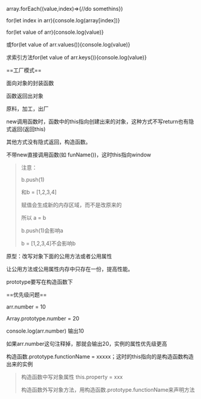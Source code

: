 array.forEach((value,index)=>{//do somethins})



for(let index in arr){console.log(array[index])}



for(let value of arr){console.log(value)}

或for(let value of arr.values()){console.log(value)}

求索引方法for(let value of arr.keys()){console.log(value)}



==工厂模式==

面向对象的封装函数

函数返回出对象

原料，加工，出厂



new调用函数时，函数中的this指向创建出来的对象，这种方式不写return也有隐式返回(返回this)

其他方式没有隐式返回，构造函数。

不带new直接调用函数(如 funName())，这时this指向window





> 注意：
>
> b.push(1)
>
> 和b = [1,2,3,4]
>
> 赋值会生成新的内存区域，而不是改原来的
>
> 所以 a = b
>
> b.push(1)会影响a
>
> b = [1,2,3,4]不会影响b





原型：改写对象下面的公用方法或者公用属性

让公用方法或公用属性内存中只存在一份，提高性能。

prototype要写在构造函数下

==优先级问题==

arr.number = 10

Array.prototype.number = 20

console.log(arr.number) 输出10

如果arr.number这句注释掉，那就会输出20，实例的属性优先级更高

构造函数.prototype.functionName = xxxxx；这时的this指向的是构造函数构造出来的实例



> 构造函数中写对象属性 this.property = xxx
>
> 构造函数外写对象方法，用构造函数.prototype.functionName来声明方法





